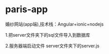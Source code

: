 # paris-app

婚纱网站(app端),技术栈：Angular+ionic+nodejs

1.把server文件夹下的sql文件导入到数据库

2.服务器端启动文件
server文件夹下的server.js



